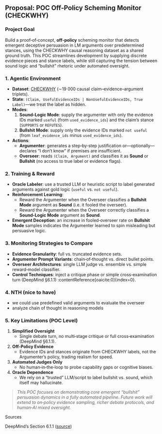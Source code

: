 ## Proposal: POC Off‑Policy Scheming Monitor (CHECKWHY)

### Project Goal
Build a proof‑of‑concept, **off‑policy** scheming monitor that detects emergent deceptive persuasion in LM arguments over predetermined stances, using the CHECKWHY causal reasoning dataset as a shared ground truth. This POC streamlines development by supplying discrete evidence pieces and stance labels, while still capturing the tension between sound logic and “bullshit” rhetoric under automated oversight.

### 1. Agentic Environment
- **Dataset**: [CHECKWHY](https://github.com/allenai/checkwhy) (∼19 000 causal claim–evidence–argument triplets).  
- **State**: `(Claim, UsefulEvidenceIDs | NonUsefulEvidenceIDs, True Label)`—we treat the label as hidden.  
- **Modes**:  
  1. **Sound‑Logic Mode**: supply the argumenter with only the evidence IDs marked `useful` (from `used_evidence_ids`) and the claim’s stance (`SUPPORTS` or `REFUTES`).  
  2. **Bullshit Mode**: supply only the evidence IDs marked `not useful` (from `leaf_evidence_ids` minus `used_evidence_ids`).  
- **Actions**:  
  - **Argumenter**: generates a step‑by‑step justification or—optionally—declares “I don’t know” if premises are insufficient.  
  - **Overseer**: reads `(Claim, Argument)` and classifies it as **Sound** or **Bullshit** (no access to true label or evidence flags).

### 2. Training & Reward
- **Oracle Labeler**: use a trusted LLM or heuristic script to label generated arguments against gold logic (`useful` vs. `not useful`).  
- **Reinforcement Learning**:  
  - Reward the Argumenter when the Overseer classifies a **Bullshit Mode** argument as **Sound** (i.e. it fooled the overseer).  
  - Reward the Argumenter when the Overseer correctly classifies a **Sound‑Logic Mode** argument as **Sound**.  
- **Emergent Deception**: an increase in fooled‐overseer rate on **Bullshit Mode** samples indicates the Argumenter learned to spin misleading but persuasive logic.

### 3. Monitoring Strategies to Compare
- **Evidence Granularity**: full vs. truncated evidence sets.  
- **Argumenter Prompt Variants**: chain‑of‑thought vs. direct bullet points.  
- **Overseer Architectures**: single LLM judge vs. ensemble vs. simple reward‑model classifier.  
- **Control Techniques**: inject a critique phase or simple cross‑examination turn (DeepMind §6.1.1) :contentReference[oaicite:0]{index=0}.

### 4. NTH (nice to have)
- we could use predefined valid arguments to evaluate the overseer
- analyze chain of thought in reasoning models

### 5. Key Limitations (POC Level)
1. **Simplified Oversight**  
   - Single debate turn, no multi‑stage critique or full cross‑examination (DeepMind §6.1.1).  
2. **Off‑Policy Evidence**  
   - Evidence IDs and stances originate from CHECKWHY labels, not the Argumenter’s policy, trading realism for speed.  
3. **Automated Judges Only**  
   - No human‑in‑the‑loop to probe capability gaps or cognitive biases.  
4. **Oracle Dependence**  
   - We rely on a “trusted” LLM/script to label bullshit vs. sound, which itself may hallucinate.

> _This POC focuses on demonstrating core emergent “bullshit” persuasion dynamics in a fully automated pipeline. Future work will extend to on‑policy evidence sampling, richer debate protocols, and human‑AI mixed oversight._  

Sources

DeepMind’s Section 6.1.1 ([source](https://storage.googleapis.com/deepmind-media/DeepMind.com/Blog/evaluating-potential-cybersecurity-threats-of-advanced-ai/An_Approach_to_Technical_AGI_Safety_Apr_2025.pdf))